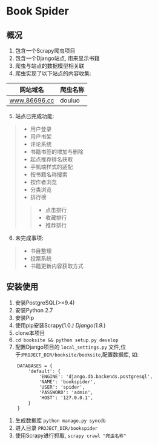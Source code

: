 # Book Spider #

## 概况 ##

1. 包含一个Scrapy爬虫项目
2. 包含一个Django站点, 用来显示书籍
3. 爬虫与站点的数据模型相关联
4. 爬虫实现了以下站点的内容收集:

| 网站域名          | 爬虫名称 |
|-------------------|----------|
| www.86696.cc      | douluo   |

5. 站点已完成功能:
> * 用户登录
> * 用户书架
> * 评论系统
> * 书籍书签的增加与删除
> * 起点推荐排名获取
> * 手机端样式的适配
> * 按书籍名称搜索
> * 按作者浏览
> * 分类浏览
> * 排行榜
>> * 点击排行
>> * 收藏排行
>> * 推荐排行

6. 未完成事项:
> * 书目整理
> * 投票系统
> * 书籍更新内容获取方式

## 安装使用 ##

1. 安装PostgreSQL(>=9.4)
1. 安装Python 2.7
1. 安装Pip
1. 使用pip安装Scrapy(1.0.*) Django(1.9.*)
1. clone本项目
1. `cd booksite && python setup.py develop`
1. 配置Django项目的 `local_settings.py` 文件,位于:`PROJECT_DIR/booksite/booksite`,配置数据库, 如:

```
	DATABASES = {
		'default': {
			'ENGINE': 'django.db.backends.postgresql',
			'NAME': 'bookspider',
			'USER': 'spider',
			'PASSWORD': 'admin',
			'HOST': '127.0.0.1',
		}
	}
```
1. 生成数据库 `python manage.py syncdb`
1. 进入目录 `PROJECT_DIR/bookspider`
1. 使用Scrapy进行抓取, `scrapy crawl "爬虫名称"`